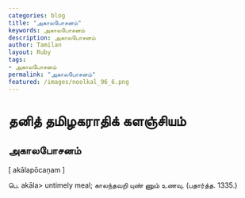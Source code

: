 ```yaml
---  
categories: blog  
title: "அகாலபோசனம்"
keywords: அகாலபோசனம்  
description: அகாலபோசனம்
author: Tamilan  
layout: Ruby  
tags:     
- அகாலபோசனம்
permalink: "அகாலபோசனம்"  
featured: /images/noolkal_96_6.png  
--- 
```

# தனித் தமிழகராதிக் களஞ்சியம்
## அகாலபோசனம்

[ akālapōcaṉam ]  
  
பெ. akāla> untimely meal; காலந்தவறி யுண் ணும் உணவு. (பதார்த்த. 1335.)